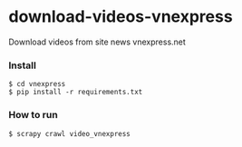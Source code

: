 # download-videos-vnexpress
Download videos from site news vnexpress.net

### Install
```
$ cd vnexpress
$ pip install -r requirements.txt
```

### How to run
```
$ scrapy crawl video_vnexpress
```
